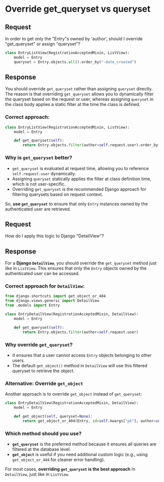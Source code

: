 # Override get_queryset vs queryset

## Request

In order to get only the "Entry"s owned by 'author', should I override "get_queryset" or assign "queryset"?

```python
class EntryListView(RegistrationAcceptedMixin, ListView):
    model = Entry
    queryset = Entry.objects.all().order_by("-date_created")
```

## Response

You should override `get_queryset` rather than assigning `queryset` directly. The reason is that overriding `get_queryset` allows you to dynamically filter the queryset based on the request or user, whereas assigning `queryset` in the class body applies a static filter at the time the class is defined.

### Correct approach:
```python
class EntryListView(RegistrationAcceptedMixin, ListView):
    model = Entry

    def get_queryset(self):
        return Entry.objects.filter(author=self.request.user).order_by("-date_created")
```

### Why is `get_queryset` better?
- `get_queryset` is evaluated at request time, allowing you to reference `self.request.user` dynamically.
- Assigning `queryset` statically applies the filter at class definition time, which is not user-specific.
- Overriding `get_queryset` is the recommended Django approach for filtering querysets based on request context.

So, **use `get_queryset`** to ensure that only `Entry` instances owned by the authenticated user are retrieved.

## Request

How do I apply this logic to Django "DetailView"?

## Response

For a **Django `DetailView`**, you should override the `get_queryset` method just like in `ListView`. This ensures that only the `Entry` objects owned by the authenticated user can be accessed.

### Correct approach for `DetailView`:
```python
from django.shortcuts import get_object_or_404
from django.views.generic import DetailView
from .models import Entry

class EntryDetailView(RegistrationAcceptedMixin, DetailView):
    model = Entry

    def get_queryset(self):
        return Entry.objects.filter(author=self.request.user)
```

### Why override `get_queryset`?
- It ensures that a user cannot access `Entry` objects belonging to other users.
- The default `get_object()` method in `DetailView` will use this filtered queryset to retrieve the object.

### Alternative: Override `get_object`
Another approach is to override `get_object` instead of `get_queryset`:

```python
class EntryDetailView(RegistrationAcceptedMixin, DetailView):
    model = Entry

    def get_object(self, queryset=None):
        return get_object_or_404(Entry, id=self.kwargs["pk"], author=self.request.user)
```

### Which method should you use?
- **`get_queryset`** is the preferred method because it ensures all queries are filtered at the database level.
- **`get_object`** is useful if you need additional custom logic (e.g., using `get_object_or_404` for cleaner error handling).

For most cases, **overriding `get_queryset` is the best approach** in `DetailView`, just like in `ListView`.
